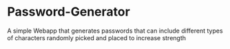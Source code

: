 # Password-Generator
A simple Webapp that generates passwords that can include different types of characters randomly picked and placed to increase strength
